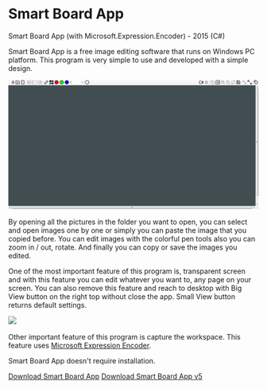 # Smart Board App
<p>Smart Board App (with Microsoft.Expression.Encoder) - 2015 (C#)</p>
<p>Smart Board App is a free image editing software that runs on Windows PC platform. This program is very simple to use and developed with a simple design.</p>
<img src="SmartBoardApp1.gif">
<p>By opening all the pictures in the folder you want to open, you can select and open images one by one or simply you can paste the image that you copied before. You can edit images with the colorful pen tools also you can zoom in / out, rotate. And finally you can copy or save the images you edited.</p>
<p>One of the most important feature of this program is, transparent screen and with this feature you can edit whatever you want to, any page on your screen. You can also remove this feature and reach to desktop with Big View button on the right top without close the app. Small View button returns default settings.</p>
<img src="SmartBoardApp2.gif">
<p>Other important feature of this program is capture the workspace. This feature uses <a href="https://www.microsoft.com/en-us/download/details.aspx?id=18974">Microsoft Expression Encoder</a>.</p>
<p>Smart Board App doesn't require installation.</p>
<a href="https://github.com/onursert/SmartBoardApp/raw/master/SmartBoardApp.zip">Download Smart Board App</a>
<a href="https://github.com/onursert/SmartBoardApp/raw/master/SmartBoardApp_v5.zip">Download Smart Board App v5</a>
